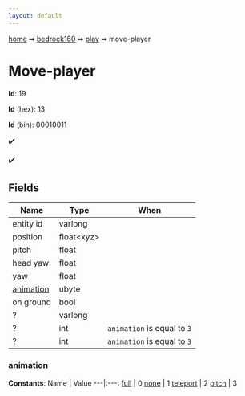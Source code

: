 ```yaml
---
layout: default
---
```


[home](/) ➡ [bedrock160](/protocol/bedrock160) ➡ [play](/protocol/bedrock160/play) ➡ move-player

# Move-player

**Id**: 19

**Id** (hex): 13

**Id** (bin): 00010011

✔️

✔️

## Fields

Name | Type | When
---|---|:---:
entity id | varlong | 
position | float&lt;xyz&gt; | 
pitch | float | 
head yaw | float | 
yaw | float | 
[animation](#animation) | ubyte | 
on ground | bool | 
? | varlong | 
? | int | <code>animation</code> is equal to <code>3</code>
? | int | <code>animation</code> is equal to <code>3</code>

### animation

**Constants**:
Name | Value
---|:---:
[full](animation_full) | 0
[none](animation_none) | 1
[teleport](animation_teleport) | 2
[pitch](animation_pitch) | 3

